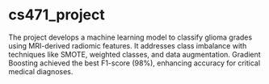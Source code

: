 # cs471_project
The project develops a machine learning model to classify glioma grades using MRI-derived radiomic features. It addresses class imbalance with techniques like SMOTE, weighted classes, and data augmentation. Gradient Boosting achieved the best F1-score (98%), enhancing accuracy for critical medical diagnoses.
